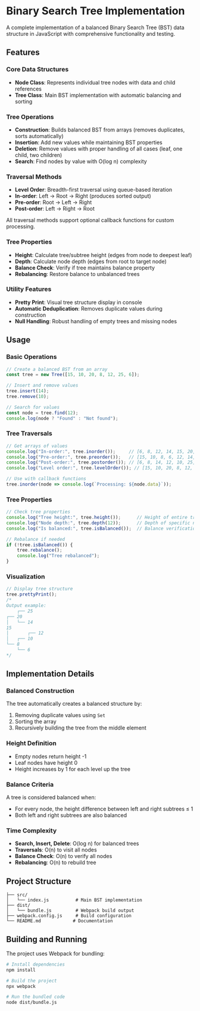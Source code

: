 # Binary Search Tree Implementation

A complete implementation of a balanced Binary Search Tree (BST) data structure in JavaScript with comprehensive functionality and testing.

## Features

### Core Data Structures
- **Node Class**: Represents individual tree nodes with data and child references
- **Tree Class**: Main BST implementation with automatic balancing and sorting

### Tree Operations
- **Construction**: Builds balanced BST from arrays (removes duplicates, sorts automatically)
- **Insertion**: Add new values while maintaining BST properties
- **Deletion**: Remove values with proper handling of all cases (leaf, one child, two children)
- **Search**: Find nodes by value with O(log n) complexity

### Traversal Methods
- **Level Order**: Breadth-first traversal using queue-based iteration
- **In-order**: Left → Root → Right (produces sorted output)
- **Pre-order**: Root → Left → Right
- **Post-order**: Left → Right → Root

All traversal methods support optional callback functions for custom processing.

### Tree Properties
- **Height**: Calculate tree/subtree height (edges from node to deepest leaf)
- **Depth**: Calculate node depth (edges from root to target node)
- **Balance Check**: Verify if tree maintains balance property
- **Rebalancing**: Restore balance to unbalanced trees

### Utility Features
- **Pretty Print**: Visual tree structure display in console
- **Automatic Deduplication**: Removes duplicate values during construction
- **Null Handling**: Robust handling of empty trees and missing nodes

## Usage

### Basic Operations

```javascript
// Create a balanced BST from an array
const tree = new Tree([15, 10, 20, 8, 12, 25, 6]);

// Insert and remove values
tree.insert(14);
tree.remove(10);

// Search for values
const node = tree.find(12);
console.log(node ? "Found" : "Not found");
```

### Tree Traversals

```javascript
// Get arrays of values
console.log("In-order:", tree.inorder());     // [6, 8, 12, 14, 15, 20, 25]
console.log("Pre-order:", tree.preorder());   // [15, 10, 8, 6, 12, 14, 20, 25]
console.log("Post-order:", tree.postorder()); // [6, 8, 14, 12, 10, 25, 20, 15]
console.log("Level order:", tree.levelOrder()); // [15, 10, 20, 8, 12, 25, 6, 14]

// Use with callback functions
tree.inorder(node => console.log(`Processing: ${node.data}`));
```

### Tree Properties

```javascript
// Check tree properties
console.log("Tree height:", tree.height());      // Height of entire tree
console.log("Node depth:", tree.depth(12));      // Depth of specific node
console.log("Is balanced:", tree.isBalanced());  // Balance verification

// Rebalance if needed
if (!tree.isBalanced()) {
    tree.rebalance();
    console.log("Tree rebalanced");
}
```

### Visualization

```javascript
// Display tree structure
tree.prettyPrint();
/*
Output example:
    ┌── 25
┌── 20
│   └── 14
15
│       ┌── 12
│   ┌── 10
└── 8
    └── 6
*/
```

## Implementation Details

### Balanced Construction
The tree automatically creates a balanced structure by:
1. Removing duplicate values using `Set`
2. Sorting the array
3. Recursively building the tree from the middle element

### Height Definition
- Empty nodes return height -1
- Leaf nodes have height 0
- Height increases by 1 for each level up the tree

### Balance Criteria
A tree is considered balanced when:
- For every node, the height difference between left and right subtrees ≤ 1
- Both left and right subtrees are also balanced

### Time Complexity
- **Search, Insert, Delete**: O(log n) for balanced trees
- **Traversals**: O(n) to visit all nodes
- **Balance Check**: O(n) to verify all nodes
- **Rebalancing**: O(n) to rebuild tree

## Project Structure

```
├── src/
│   └── index.js          # Main BST implementation
├── dist/
│   └── bundle.js         # Webpack build output
├── webpack.config.js     # Build configuration
└── README.md            # Documentation
```

## Building and Running

The project uses Webpack for bundling:

```bash
# Install dependencies
npm install

# Build the project
npx webpack

# Run the bundled code
node dist/bundle.js
```

